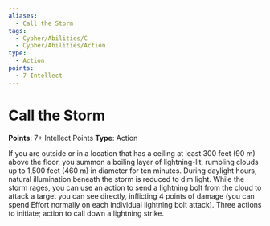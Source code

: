 ```yaml
---
aliases:
  - Call the Storm
tags:
  - Cypher/Abilities/C
  - Cypher/Abilities/Action
type:
  - Action
points:
  - 7 Intellect
---
```


# Call the Storm

**Points**: 7+ Intellect Points
**Type**: Action

If you are outside or in a location that has a ceiling at least 300 feet (90 m) above the floor, you summon a boiling layer of lightning-lit, rumbling clouds up to 1,500 feet (460 m) in diameter for ten minutes. During daylight hours, natural illumination beneath the storm is reduced to dim light. While the storm rages, you can use an action to send a lightning bolt from the cloud to attack a target you can see directly, inflicting 4 points of damage (you can spend Effort normally on each individual lightning bolt attack). Three actions to initiate; action to call down a lightning strike.
